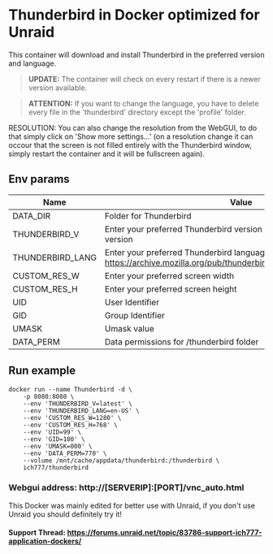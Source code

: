 # Thunderbird in Docker optimized for Unraid
This container will download and install Thunderbird in the preferred version and language.

>**UPDATE:** The container will check on every restart if there is a newer version available.

>**ATTENTION:** If you want to change the language, you have to delete every file in the 'thunderbird' directory except the 'profile' folder.

RESOLUTION: You can also change the resolution from the WebGUI, to do that simply click on 'Show more settings...' (on a resolution change it can occour that the screen is not filled entirely with the Thunderbird window, simply restart the container and it will be fullscreen again).

## Env params
| Name | Value | Example |
| --- | --- | --- |
| DATA_DIR | Folder for Thunderbird | /thunderbird |
| THUNDERBIRD_V | Enter your preferred Thunderbird version or 'latest' to install the latest version | latest |
| THUNDERBIRD_LANG | Enter your preferred Thunderbird language you can get a full list here: https://archive.mozilla.org/pub/thunderbird/releases/latest/README.txt | en-US |
| CUSTOM_RES_W | Enter your preferred screen width | 1280 |
| CUSTOM_RES_H | Enter your preferred screen height | 768 |
| UID | User Identifier | 99 |
| GID | Group Identifier | 100 |
| UMASK | Umask value | 000 |
| DATA_PERM | Data permissions for /thunderbird folder | 770 |

## Run example
```
docker run --name Thunderbird -d \
	-p 8080:8080 \
	--env 'THUNDERBIRD_V=latest' \
	--env 'THUNDERBIRD_LANG=en-US' \
	--env 'CUSTOM_RES_W=1280' \
	--env 'CUSTOM_RES_H=768' \
	--env 'UID=99' \
	--env 'GID=100' \
	--env 'UMASK=000' \
	--env 'DATA_PERM=770' \
	--volume /mnt/cache/appdata/thunderbird:/thunderbird \
	ich777/thunderbird
```
### Webgui address: http://[SERVERIP]:[PORT]/vnc_auto.html

This Docker was mainly edited for better use with Unraid, if you don't use Unraid you should definitely try it!

#### Support Thread: https://forums.unraid.net/topic/83786-support-ich777-application-dockers/